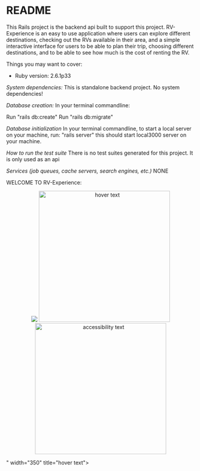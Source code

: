 # README

This Rails project is the backend api built to support this project. RV-Experience is an easy to use application where users can explore different destinations, checking out the RVs available in their area, and a simple interactive interface for users to be able to plan their trip, choosing different destinations, and to be able to see how much is the cost of renting the RV. 

Things you may want to cover:

* Ruby version: 2.6.1p33

*System dependencies:*
    This is standalone backend project. No system dependencies!

*Database creation:*
In your terminal commandline:

Run "rails db:create"
Run "rails db:migrate"


*Database initialization*
In your terminal commandline, to start a local server on your machine, run: 
"rails server"
this should start local3000 server on your machine.

*How to run the test suite*
There is no test suites generated for this project. It is only used as an api

*Services (job queues, cache servers, search engines, etc.)*
NONE

WELCOME TO RV-Experience:

<p align="center">
  <img src="<p align="center">
  <img src="your_relative_path_here" width="350" title="hover text">
  <img src="your_relative_path_here_number_2_large_name" width="350" alt="accessibility text">
</p>" width="350" title="hover text">
  
</p>
